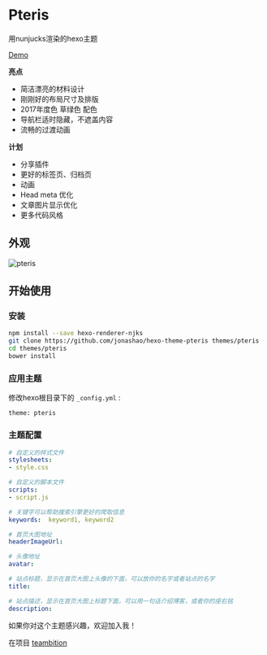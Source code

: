 # Pteris
用nunjucks渲染的hexo主题

[Demo](http://www.junnanhao.com)


**亮点**
- 简洁漂亮的材料设计
- 刚刚好的布局尺寸及排版
- 2017年度色 草绿色 配色
- 导航栏适时隐藏，不遮盖内容
- 流畅的过渡动画

**计划**
- 分享插件
- 更好的标签页、归档页
- 动画
- Head meta 优化
- 文章图片显示优化
- 更多代码风格


## 外观
![pteris](https://cloud.githubusercontent.com/assets/7600440/21292458/8cc902c2-c541-11e6-9760-be58d9a84070.gif)

## 开始使用
### 安装
``` bash
npm install --save hexo-renderer-njks
git clone https://github.com/jonashao/hexo-theme-pteris themes/pteris
cd themes/pteris
bower install
```

### 应用主题
修改hexo根目录下的 `_config.yml` : 
```
theme: pteris
```

### 主题配置
``` yml
# 自定义的样式文件
stylesheets:
- style.css  

# 自定义的脚本文件
scripts:
- script.js

# 关键字可以帮助搜索引擎更好的爬取信息
keywords:  keyword1, keyword2

# 首页大图地址
headerImageUrl: 

# 头像地址
avatar:

# 站点标题，显示在首页大图上头像的下面，可以放你的名字或者站点的名字
title:

# 站点描述，显示在首页大图上标题下面，可以用一句话介绍博客，或者你的座右铭
description:
```

如果你对这个主题感兴趣，欢迎加入我！

在项目 [teambition](https://www.teambition.com/project/585497e096c7dce53871e4be/)

